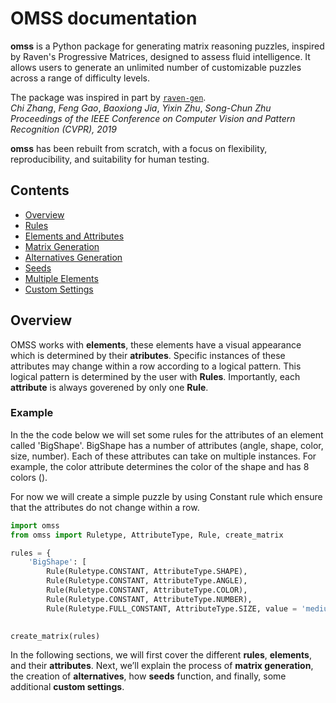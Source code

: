
# OMSS documentation

**omss** is a Python package for generating matrix reasoning puzzles, inspired by Raven's Progressive Matrices, designed to assess fluid intelligence. It allows users to generate an unlimited number of customizable puzzles across a range of difficulty levels. 

The package was inspired in part by [`raven-gen`](https://github.com/shlomenu/raven-gen).  
*Chi Zhang*, *Feng Gao*, *Baoxiong Jia*, *Yixin Zhu*, *Song-Chun Zhu*  
*Proceedings of the IEEE Conference on Computer Vision and Pattern Recognition (CVPR), 2019*  

**omss** has been rebuilt from scratch, with a focus on flexibility, reproducibility, and suitability for human testing.

## Contents

- [Overview](#overview)
- [Rules](#rules)
- [Elements and Attributes](#elements-and-attributes)
- [Matrix Generation](#matrix-generation)
- [Alternatives Generation](#alternatives-generation)
- [Seeds](#seeds)
- [Multiple Elements](#multiple-elements)
- [Custom Settings](#custom-settings)


## Overview

OMSS works with **elements**, these elements have a visual appearance which is determined by their **atributes**. Specific instances of these attributes may change within a row according to a logical pattern. This logical pattern is determined by the user with **Rules**. Importantly, each **attribute** is always goverened by only one **Rule**. 

### Example
In the the code below we will set some rules for the attributes of an element called 'BigShape'. BigShape has a number of attributes (angle, shape, color, size, number). Each of these attributes can take on multiple instances. For example, the color attribute determines the color of the shape and has 8 colors (). 

For now we will create a simple puzzle by using Constant rule which ensure that the attributes do not change within a row.

```python
import omss
from omss import Ruletype, AttributeType, Rule, create_matrix

rules = {
    'BigShape': [       
        Rule(Ruletype.CONSTANT, AttributeType.SHAPE),
        Rule(Ruletype.CONSTANT, AttributeType.ANGLE),
        Rule(Ruletype.CONSTANT, AttributeType.COLOR),
        Rule(Ruletype.CONSTANT, AttributeType.NUMBER),
        Rule(Ruletype.FULL_CONSTANT, AttributeType.SIZE, value = 'medium')]}
    

create_matrix(rules)
```
In the following sections, we will first cover the different **rules**, **elements**, and their **attributes**. Next, we’ll explain the process of **matrix generation**, the creation of **alternatives**, how **seeds** function, and finally, some additional **custom settings**.

